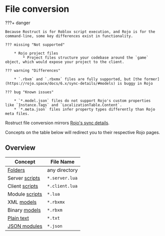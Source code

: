 # File conversion

???+ danger

	Because Rostruct is for Roblox script execution, and Rojo is for the command-line, some key differences exist in functionality.

	??? missing "Not supported"

		* Rojo project files
			* Project files structure your codebase around the `game` object, which would expose your project to the client.

	??? warning "Differences"

		* `.rbxm` and `.rbxmx` files are fully supported, but [the former](https://rojo.space/docs/6.x/sync-details/#models) is buggy in Rojo

	??? bug "Known issues"

		* `*.model.json` files do not support Rojo's custom properties like `Instance.Tags` and `LocalizationTable.Content`.
		* `*.meta.json` files infer property types differently than Rojo meta files.

Rostruct file conversion mirrors [Rojo's sync details](https://rojo.space/docs/6.x/sync-details/).

Concepts on the table below will redirect you to their respective Rojo pages.

## Overview

| Concept                                                                | File Name      |
| ---------------------------------------------------------------------- | -------------- |
| [Folders](https://rojo.space/docs/6.x/sync-details/#folders)           | any directory  |
| Server [scripts](https://rojo.space/docs/6.x/sync-details/#scripts)    | `*.server.lua` |
| Client [scripts](https://rojo.space/docs/6.x/sync-details/#scripts)    | `*.client.lua` |
| Module [scripts](https://rojo.space/docs/6.x/sync-details/#scripts)    | `*.lua`        |
| XML [models](https://rojo.space/docs/6.x/sync-details/#models)         | `*.rbxmx`      |
| Binary [models](https://rojo.space/docs/6.x/sync-details/#models)      | `*.rbxm`       |
| [Plain text](https://rojo.space/docs/6.x/sync-details/#plain-text)     | `*.txt`        |
| [JSON modules](https://rojo.space/docs/6.x/sync-details/#json-modules) | `*.json`       |
